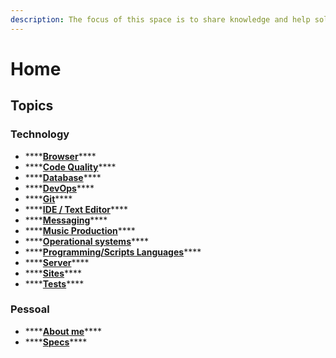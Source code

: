 ```yaml
---
description: The focus of this space is to share knowledge and help solve problems.
---
```


# Home

## Topics

### Technology

* \*\*\*\*[**Browser**](technology/browser/)\*\*\*\*
* \*\*\*\*[**Code Quality**](technology/code-quality.md)\*\*\*\*
* \*\*\*\*[**Database**](technology/database/)\*\*\*\*
* \*\*\*\*[**DevOps**](technology/dev-ops/)\*\*\*\*
* \*\*\*\*[**Git**](technology/git/)\*\*\*\*
* \*\*\*\*[**IDE / Text Editor**](technology/ide_text-editor/)\*\*\*\*
* \*\*\*\*[**Messaging**](technology/messaging/)\*\*\*\*
* \*\*\*\*[**Music Production**](technology/music-production.md)\*\*\*\*
* \*\*\*\*[**Operational systems**](technology/operational-systems/)\*\*\*\*
* \*\*\*\*[**Programming/Scripts Languages**](technology/programming-or-scripts-languages/)\*\*\*\*
* \*\*\*\*[**Server**](technology/server/)\*\*\*\*
* \*\*\*\*[**Sites**](technology/sites.md)\*\*\*\*
* \*\*\*\*[**Tests**](technology/tests/)\*\*\*\*

### Pessoal

* \*\*\*\*[**About me**](pessoal/about-me.md)\*\*\*\*
* \*\*\*\*[**Specs**](pessoal/specs.md)\*\*\*\*

